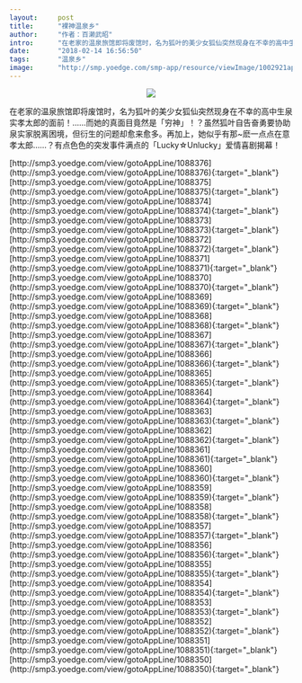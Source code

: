 ```yaml
---
layout:     post
title:      "裸神温泉乡"
author:     "作者：百濑武昭"
intro:      "在老家的温泉旅馆即将废馆时，名为狐叶的美少女狐仙突然现身在不幸的高中生泉实孝太郎的面前！……而她的真面目竟然是「穷神」！？虽然狐叶自告奋勇要协助泉实家脱离困境，但衍生的问题却愈来愈多。再加上，她似乎有那~麽一点点在意孝太郎……？有点色色的突发事件满点的「Lucky☆Unlucky」爱情喜剧揭幕！"
date:       "2018-02-14 16:56:50"
tags:       "温泉乡"
image:      "http://smp.yoedge.com/smp-app/resource/viewImage/1002921appline.png"
---
```

<div style="text-align: center">
<p><img src="http://smp.yoedge.com/smp-app/resource/viewImage/1002921appline.png"/></p>
</div>
<p class="post-meta">
<span>在老家的温泉旅馆即将废馆时，名为狐叶的美少女狐仙突然现身在不幸的高中生泉实孝太郎的面前！……而她的真面目竟然是「穷神」！？虽然狐叶自告奋勇要协助泉实家脱离困境，但衍生的问题却愈来愈多。再加上，她似乎有那~麽一点点在意孝太郎……？有点色色的突发事件满点的「Lucky☆Unlucky」爱情喜剧揭幕！</span>
</p>
[http://smp3.yoedge.com/view/gotoAppLine/1088376](http://smp3.yoedge.com/view/gotoAppLine/1088376){:target="_blank"}
[http://smp3.yoedge.com/view/gotoAppLine/1088375](http://smp3.yoedge.com/view/gotoAppLine/1088375){:target="_blank"}
[http://smp3.yoedge.com/view/gotoAppLine/1088374](http://smp3.yoedge.com/view/gotoAppLine/1088374){:target="_blank"}
[http://smp3.yoedge.com/view/gotoAppLine/1088373](http://smp3.yoedge.com/view/gotoAppLine/1088373){:target="_blank"}
[http://smp3.yoedge.com/view/gotoAppLine/1088372](http://smp3.yoedge.com/view/gotoAppLine/1088372){:target="_blank"}
[http://smp3.yoedge.com/view/gotoAppLine/1088371](http://smp3.yoedge.com/view/gotoAppLine/1088371){:target="_blank"}
[http://smp3.yoedge.com/view/gotoAppLine/1088370](http://smp3.yoedge.com/view/gotoAppLine/1088370){:target="_blank"}
[http://smp3.yoedge.com/view/gotoAppLine/1088369](http://smp3.yoedge.com/view/gotoAppLine/1088369){:target="_blank"}
[http://smp3.yoedge.com/view/gotoAppLine/1088368](http://smp3.yoedge.com/view/gotoAppLine/1088368){:target="_blank"}
[http://smp3.yoedge.com/view/gotoAppLine/1088367](http://smp3.yoedge.com/view/gotoAppLine/1088367){:target="_blank"}
[http://smp3.yoedge.com/view/gotoAppLine/1088366](http://smp3.yoedge.com/view/gotoAppLine/1088366){:target="_blank"}
[http://smp3.yoedge.com/view/gotoAppLine/1088365](http://smp3.yoedge.com/view/gotoAppLine/1088365){:target="_blank"}
[http://smp3.yoedge.com/view/gotoAppLine/1088364](http://smp3.yoedge.com/view/gotoAppLine/1088364){:target="_blank"}
[http://smp3.yoedge.com/view/gotoAppLine/1088363](http://smp3.yoedge.com/view/gotoAppLine/1088363){:target="_blank"}
[http://smp3.yoedge.com/view/gotoAppLine/1088362](http://smp3.yoedge.com/view/gotoAppLine/1088362){:target="_blank"}
[http://smp3.yoedge.com/view/gotoAppLine/1088361](http://smp3.yoedge.com/view/gotoAppLine/1088361){:target="_blank"}
[http://smp3.yoedge.com/view/gotoAppLine/1088360](http://smp3.yoedge.com/view/gotoAppLine/1088360){:target="_blank"}
[http://smp3.yoedge.com/view/gotoAppLine/1088359](http://smp3.yoedge.com/view/gotoAppLine/1088359){:target="_blank"}
[http://smp3.yoedge.com/view/gotoAppLine/1088358](http://smp3.yoedge.com/view/gotoAppLine/1088358){:target="_blank"}
[http://smp3.yoedge.com/view/gotoAppLine/1088357](http://smp3.yoedge.com/view/gotoAppLine/1088357){:target="_blank"}
[http://smp3.yoedge.com/view/gotoAppLine/1088356](http://smp3.yoedge.com/view/gotoAppLine/1088356){:target="_blank"}
[http://smp3.yoedge.com/view/gotoAppLine/1088355](http://smp3.yoedge.com/view/gotoAppLine/1088355){:target="_blank"}
[http://smp3.yoedge.com/view/gotoAppLine/1088354](http://smp3.yoedge.com/view/gotoAppLine/1088354){:target="_blank"}
[http://smp3.yoedge.com/view/gotoAppLine/1088353](http://smp3.yoedge.com/view/gotoAppLine/1088353){:target="_blank"}
[http://smp3.yoedge.com/view/gotoAppLine/1088352](http://smp3.yoedge.com/view/gotoAppLine/1088352){:target="_blank"}
[http://smp3.yoedge.com/view/gotoAppLine/1088351](http://smp3.yoedge.com/view/gotoAppLine/1088351){:target="_blank"}
[http://smp3.yoedge.com/view/gotoAppLine/1088350](http://smp3.yoedge.com/view/gotoAppLine/1088350){:target="_blank"}


